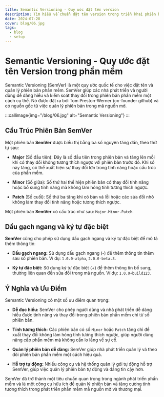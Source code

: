 ```yaml
---
title: Semantic Versioning - Quy ước đặt tên version
description: Tìm hiểu về chuẩn đặt tên version trong triển khai phiên bản phần mềm.
date: 2024-07-28
cover: blog/06.jpg
tags:
  - blog
  - setup
---
```


# Semantic Versioning - Quy ước đặt tên Version trong phần mềm
Semantic Versioning (SemVer) là một quy ước quốc tế cho việc đặt tên và quản lý phiên bản phần mềm. SemVer giúp các nhà phát triển và người dùng dễ dàng hiểu và kiểm soát thay đổi trong phiên bản phần mềm một cách cụ thể. Nó được đặt ra bởi Tom Preston-Werner (co-founder github) và có nguồn gốc từ việc quản lý phiên bản trong mã nguồn mở.


:::callimage{img="/blog/06.jpg" alt="Semantic Versioning"}
:::

## Cấu Trúc Phiên Bản SemVer
Một phiên bản <b>SemVer</b> được biểu thị bằng ba số nguyên tăng dần, theo thứ tự sau:

- <b>Major</b> (Số đầu tiên): Đây là số đầu tiên trong phiên bản và tăng lên mỗi khi có thay đổi không tương thích ngược với phiên bản trước đó. Khi số này tăng, có thể xuất hiện sự thay đổi lớn trong tính năng hoặc cấu trúc của phần mềm.

- <b>Minor</b> (Số giữa): Số thứ hai thể hiện phiên bản có thay đổi tính năng hoặc bổ sung tính năng mà không làm hỏng tính tương thích ngược.

- <b>Patch</b> (Số cuối): Số thứ ba tăng khi có bản vá lỗi hoặc các sửa đổi nhỏ không làm thay đổi tính năng hoặc tương thích ngược.

Một phiên bản <b>SemVer</b> có cấu trúc như sau: `Major.Minor.Patch`.

## Dấu gạch ngang và ký tự đặc biệt
<b>SemVer</b> cũng cho phép sử dụng dấu gạch ngang và ký tự đặc biệt để mô tả thêm thông tin:

- <b>Dấu gạch ngang:</b> Sử dụng dấu gạch ngang (-) để thêm thông tin thêm sau số phiên bản. Ví dụ: `1.0.0-alpha`, `2.0.0-beta.3`.

- <b>Ký tự đặc biệt:</b> Sử dụng ký tự đặc biệt (+) để thêm thông tin bổ sung, thường liên quan đến sửa đổi trong mã nguồn. Ví dụ: `1.0.0+build123`.

## Ý Nghĩa và Ưu Điểm
Semantic Versioning có một số ưu điểm quan trọng:

- <b>Dễ đọc hiểu:</b> SemVer cho phép người dùng và nhà phát triển dễ dàng hiểu được tính năng và thay đổi trong phiên bản phần mềm chỉ từ số phiên bản.

- <b>Tính tương thích:</b> Các phiên bản có số `Minor` hoặc `Patch` tăng chỉ đề xuất thay đổi không làm hỏng tính tương thích ngược, giúp người dùng nâng cấp phần mềm mà không cần lo lắng về sự cố.

- <b>Quản lý phiên bản dễ dàng:</b> SemVer giúp nhà phát triển quản lý và theo dõi phiên bản phần mềm một cách hiệu quả.

- <b>Hỗ trợ tự động:</b> Nhiều công cụ và hệ thống quản lý gói tự động hỗ trợ SemVer, giúp việc quản lý phiên bản tự động và đáng tin cậy hơn.

SemVer đã trở thành một tiêu chuẩn quan trọng trong ngành phát triển phần mềm và là một công cụ hữu ích để quản lý phiên bản và tăng cường tính tương thích trong phát triển phần mềm mã nguồn mở và thương mại.